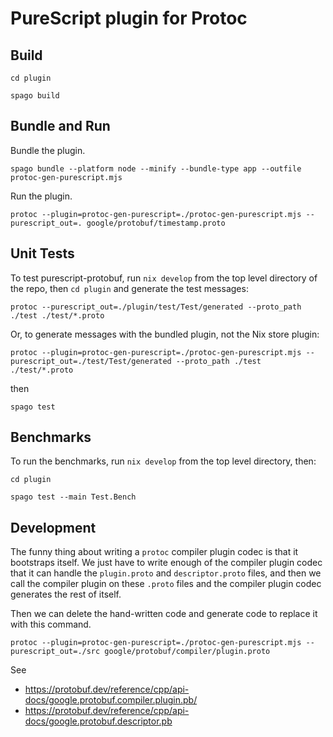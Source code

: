 
# PureScript plugin for Protoc

## Build

```shell
cd plugin
```

```shell
spago build
```

## Bundle and Run

Bundle the plugin.

```shell
spago bundle --platform node --minify --bundle-type app --outfile protoc-gen-purescript.mjs
```

Run the plugin.

```shell
protoc --plugin=protoc-gen-purescript=./protoc-gen-purescript.mjs --purescript_out=. google/protobuf/timestamp.proto
```

## Unit Tests

To test purescript-protobuf, run `nix develop` from the top level directory
of the repo, then `cd plugin` and generate the test messages:

```shell
protoc --purescript_out=./plugin/test/Test/generated --proto_path ./test ./test/*.proto
```

Or, to generate messages with the bundled plugin, not the Nix store plugin:

```shell
protoc --plugin=protoc-gen-purescript=./protoc-gen-purescript.mjs --purescript_out=./test/Test/generated --proto_path ./test ./test/*.proto
```

then

```shell
spago test
```

## Benchmarks

To run the benchmarks, run `nix develop` from the top level directory, then:

```shell
cd plugin
```

```shell
spago test --main Test.Bench
```


## Development

The funny thing about writing a `protoc` compiler plugin codec is that it
bootstraps itself. We just have to write enough of the compiler plugin codec
that it can handle the `plugin.proto` and `descriptor.proto` files, and
then we call the compiler plugin on these `.proto` files and the compiler
plugin codec generates the rest of itself.

Then we can delete the hand-written code and generate code to replace it
with this command.

```shell
protoc --plugin=protoc-gen-purescript=./protoc-gen-purescript.mjs --purescript_out=./src google/protobuf/compiler/plugin.proto
```

See
* https://protobuf.dev/reference/cpp/api-docs/google.protobuf.compiler.plugin.pb/
* https://protobuf.dev/reference/cpp/api-docs/google.protobuf.descriptor.pb